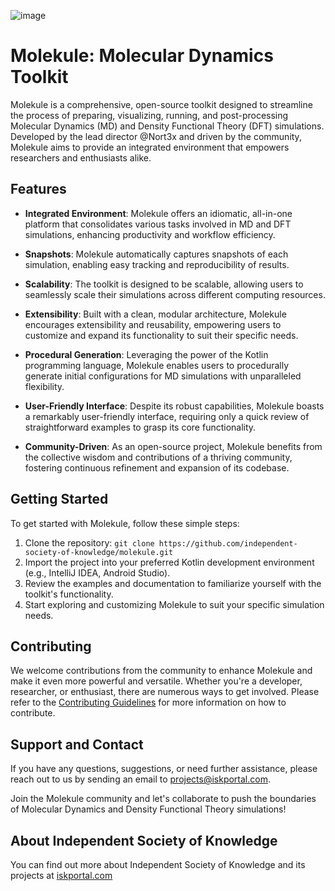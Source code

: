 ![image](https://github.com/Independent-Society-of-Knowledge/MoleKule/assets/76442288/704e27e7-dfc8-4f63-a603-6f72115de80c)

# Molekule: Molecular Dynamics Toolkit

Molekule is a comprehensive, open-source toolkit designed to streamline the process of preparing, visualizing, running, and post-processing Molecular Dynamics (MD) and Density Functional Theory (DFT) simulations. Developed by the lead director @Nort3x and driven by the community, Molekule aims to provide an integrated environment that empowers researchers and enthusiasts alike.

## Features

- **Integrated Environment**: Molekule offers an idiomatic, all-in-one platform that consolidates various tasks involved in MD and DFT simulations, enhancing productivity and workflow efficiency.

- **Snapshots**: Molekule automatically captures snapshots of each simulation, enabling easy tracking and reproducibility of results.

- **Scalability**: The toolkit is designed to be scalable, allowing users to seamlessly scale their simulations across different computing resources.

- **Extensibility**: Built with a clean, modular architecture, Molekule encourages extensibility and reusability, empowering users to customize and expand its functionality to suit their specific needs.

- **Procedural Generation**: Leveraging the power of the Kotlin programming language, Molekule enables users to procedurally generate initial configurations for MD simulations with unparalleled flexibility.

- **User-Friendly Interface**: Despite its robust capabilities, Molekule boasts a remarkably user-friendly interface, requiring only a quick review of straightforward examples to grasp its core functionality.

- **Community-Driven**: As an open-source project, Molekule benefits from the collective wisdom and contributions of a thriving community, fostering continuous refinement and expansion of its codebase.

## Getting Started

To get started with Molekule, follow these simple steps:

1. Clone the repository: `git clone https://github.com/independent-society-of-knowledge/molekule.git`
2. Import the project into your preferred Kotlin development environment (e.g., IntelliJ IDEA, Android Studio).
3. Review the examples and documentation to familiarize yourself with the toolkit's functionality.
4. Start exploring and customizing Molekule to suit your specific simulation needs.


## Contributing

We welcome contributions from the community to enhance Molekule and make it even more powerful and versatile. Whether you're a developer, researcher, or enthusiast, there are numerous ways to get involved. Please refer to the [Contributing Guidelines](https://iskportal.com/collab) for more information on how to contribute.

## Support and Contact

If you have any questions, suggestions, or need further assistance, please reach out to us  by sending an email to [projects@iskportal.com](mailto:projects@iskportal.com).

Join the Molekule community and let's collaborate to push the boundaries of Molecular Dynamics and Density Functional Theory simulations!

## About Independent Society of Knowledge
You can find out more about Independent Society of Knowledge and its projects at [iskportal.com](https://iskportal.com)
